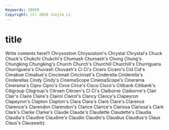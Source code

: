 ```yaml
---
Keywords: 28059
Copyright: (C) 2020 Junjie Li
---
```


# title

Write contents here!!!
Chrysostom
Chrysostom's 
Chrystal 
Chrystal's 
Chuck 
Chuck's 
Chukchi 
Chukchi's 
Chumash 
Chumash's 
Chung
Chung's 
Chungking 
Chungking's 
Church 
Church's 
Churchill 
Churchill's 
Churriguera 
Churriguera's 
Chuvash
Chuvash's 
Ci 
Ci's 
Cicero 
Cicero's 
Cid 
Cid's 
Cimabue 
Cimabue's 
Cincinnati
Cincinnati's 
Cinderella 
Cinderella's 
Cinderellas 
Cindy 
Cindy's 
CinemaScope 
CinemaScope's 
Cinerama 
Cinerama's
Cipro 
Cipro's 
Circe 
Circe's 
Cisco 
Cisco's 
Citibank 
Citibank's 
Citigroup 
Citigroup's
Citroen 
Citroen's 
Cl 
Cl's 
Claiborne 
Claiborne's 
Clair 
Clair's 
Claire 
Claire's
Clairol 
Clairol's 
Clancy 
Clancy's 
Clapeyron 
Clapeyron's 
Clapton 
Clapton's 
Clara 
Clara's
Clare 
Clare's 
Clarence 
Clarence's 
Clarendon 
Clarendon's 
Clarice 
Clarice's 
Clarissa 
Clarissa's
Clark 
Clark's 
Clarke 
Clarke's 
Claude 
Claude's 
Claudette 
Claudette's 
Claudia 
Claudia's
Claudine 
Claudine's 
Claudio 
Claudio's 
Claudius 
Claudius's 
Claus 
Claus's 
Clausewitz 
